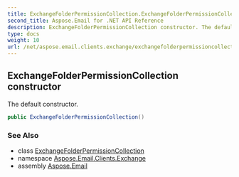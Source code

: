 ```yaml
---
title: ExchangeFolderPermissionCollection.ExchangeFolderPermissionCollection
second_title: Aspose.Email for .NET API Reference
description: ExchangeFolderPermissionCollection constructor. The default constructor
type: docs
weight: 10
url: /net/aspose.email.clients.exchange/exchangefolderpermissioncollection/exchangefolderpermissioncollection/
---
```

## ExchangeFolderPermissionCollection constructor

The default constructor.

```csharp
public ExchangeFolderPermissionCollection()
```

### See Also

* class [ExchangeFolderPermissionCollection](../)
* namespace [Aspose.Email.Clients.Exchange](../../exchangefolderpermissioncollection/)
* assembly [Aspose.Email](../../../)


